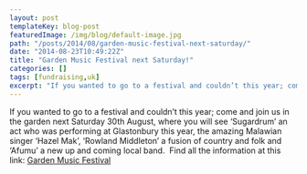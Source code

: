 ```yaml
---
layout: post
templateKey: blog-post
featuredImage: /img/blog/default-image.jpg
path: "/posts/2014/08/garden-music-festival-next-saturday/"
date: "2014-08-23T10:49:22Z"
title: "Garden Music Festival next Saturday!"
categories: []
tags: [fundraising,uk]
excerpt: "If you wanted to go to a festival and couldn’t this year; come and join us in the garden next Satur..."
---
```


If you wanted to go to a festival and couldn’t this year; come and join us in the garden next Saturday 30th August, where you will see ‘Sugardrum’ an act who was performing at Glastonbury this year, the amazing Malawian singer ‘Hazel Mak’, ‘Rowland Middleton’ a fusion of country and folk and ‘Afumu’ a new up and coming local band.  Find all the information at this link: [Garden Music Festival](https://www.africanvision.org.uk/africa-vision-news/wp-content/uploads/2014/08/GARDEN-MUSIC-FESTIVAL-2014.pdf)